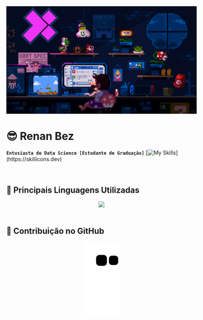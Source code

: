 <img src="./assets/mario.gif" alt="banner">
<div align="center">
    <h1 align="left">😎 Renan Bez</h1>
</div>

**`Entusiasta de Data Science [Estudante de Graduação]`**
[![My Skills]([https://skillicons.dev/icons?i=aws,gcp,azure,react,vue,flutter&perline=3](https://skillicons.dev/icons?i=js,html,css,wasm,ts,python,cs,cpp,git,aws,astro,arch,figma,firebase,linux,sqlite,vim,flutter,vue,react,go,rust&perline=3))](https://skillicons.dev)

<br />
<h2 align="left">🧰 Principais Linguagens Utilizadas</h2>
<div align="center">
<img width="450px" src="https://github-readme-stats.vercel.app/api/top-langs/?username=rbbalestrin&layout=compact&langs_count=12" />
</div>

<br />
<h2 align="left">🐍 Contribuição no GitHub</h2>
<div align="center">
<img src="https://github.com/rbbalestrin/rbbalestrin/blob/output/github-contribution-grid-snake.svg?palette=github-dark" />
</div>
